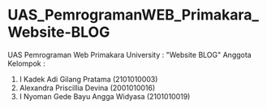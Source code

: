 # UAS_PemrogramanWEB_Primakara_Website-BLOG
 UAS Pemrograman Web Primakara University : "Website BLOG"
 Anggota Kelompok : 
 1. I Kadek Adi Gilang Pratama (2101010003)
 2. Alexandra Priscillia Devina (2001010016)
 3. I Nyoman Gede Bayu Angga Widyasa (2101010019)
